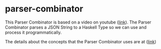 # parser-combinator

This Parser Combinator is based on a video on youtube ([link](https://www.youtube.com/watch?v=N9RUqGYuGfw)). The Parser Combinator parses a JSON String to a Haskell Type so we can use and process it programmatically.

The details about the concepts that the Parser Combinator uses are at ([link]())